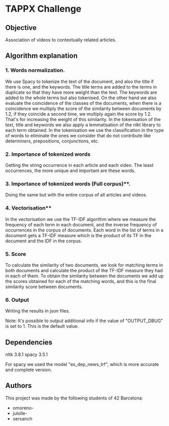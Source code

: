 # TAPPX Challenge
## Objective
Association of videos to contextually related articles.

## Algorithm explanation
### 1. Words normalization.
We use Spacy to tokenize the text of the document, and also the title if there is one, and the keywords.  The title terms are added to the terms in duplicate so that they have more weight than the text. The keywords are added to the whole terms but also tokenised. On the other hand we also evaluate the coincidence of the classes of the documents, when there is a coincidence we multiply the score of the similarity between documents by 1.2, if they coincide a second time, we multiply again the score by 1.2. That's for increasing the weight of this similarity.
In the tokenisation of the text, title and keywords we also apply a lemmatisation of the nlkt library to each term obtained. In the tokenisation we use the classification in the type of words to eliminate the ones we consider that do not contribute like determiners, prepositions, conjunctions, etc.
### 2. Importance of tokenized words
Getting the string occurrence in each article and each video. The least occurrences, the more unique and important are these words.
### 3. Importance of tokenized words (Full corpus)**.
Doing the same but with the entire corpus of all articles and videos.
### 4. Vectorisation**
In the vectorisation we use the TF-IDF algorithm where we measure the frequency of each term in each document, and the inverse frequency of occurrences in the corpus of documents. Each word in the list of terms in a document gets a TF-IDF measure which is the product of its TF in the document and the IDF in the corpus.
### 5. Score
To calculate the similarity of two documents, we look for matching terms in both documents and calculate the product of the TF-IDF measure they had in each of them.
To obtain the similarity between the documents we add up the scores obtained for each of the matching words, and this is the final similarity score between documents.
### 6. Output
Writing the results in json files.

Note: It's possible to output additional info if the value of "OUTPUT_DBUG" is set to 1. This is the default value.

## Dependencies
nltk 3.8.1
spacy 3.5.1

For spacy we used the model "es_dep_news_trf", which is more accurate and complete version.

## Authors
This project was made by the following students of 42 Barcelona:
* omoreno-
* julolle-
* sersanch